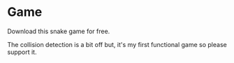 # Game

Download this snake game for free.

The collision detection is a bit off but, it's my first functional game so please support it.
